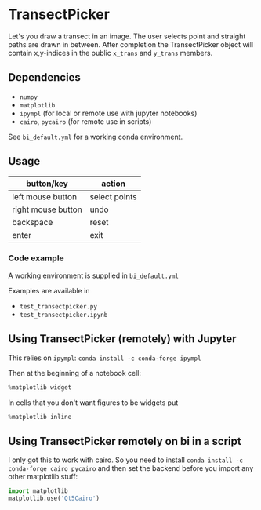 # TransectPicker
Let's you draw a transect in an image. The user selects point and straight paths are drawn in between. After completion the TransectPicker object will contain x,y-indices in the public `x_trans` and `y_trans` members.

## Dependencies
- `numpy`
- `matplotlib`
- `ipympl` (for local or remote use with jupyter notebooks)
- `cairo`, `pycairo` (for remote use in scripts)

See `bi_default.yml` for a working conda environment.

## Usage
button/key | action
-- | --
left mouse button  | select points
right mouse button | undo
backspace | reset
enter | exit

### Code example
A working environment is supplied in `bi_default.yml`

Examples are available in
- `test_transectpicker.py`
- `test_transectpicker.ipynb`

## Using TransectPicker (remotely) with Jupyter
This relies on `ipympl`:
```conda install -c conda-forge ipympl```

Then at the beginning of a notebook cell:
```python
%matplotlib widget
```
In cells that you don't want figures to be widgets put
```python
%matplotlib inline
```

## Using TransectPicker remotely on bi in a script
I only got this to work with cairo. So you need to install
`conda install -c conda-forge cairo pycairo`
and then set the backend before you import any other matplotlib stuff:
```python
import matplotlib
matplotlib.use('Qt5Cairo')
```
